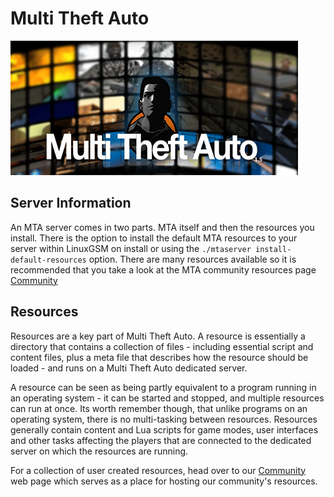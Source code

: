 # Multi Theft Auto

![](../.gitbook/assets/mtabanner.jpg)

## Server Information

An MTA server comes in two parts. MTA itself and then the resources you install. There is the option to install the default MTA resources to your server within LinuxGSM on install or using the `./mtaserver install-default-resources` option. There are many resources available so it is recommended that you take a look at the MTA community resources page [Community](https://community.mtasa.com)

## Resources

Resources are a key part of Multi Theft Auto. A resource is essentially a directory that contains a collection of files - including essential script and content files, plus a meta file that describes how the resource should be loaded - and runs on a Multi Theft Auto dedicated server.

A resource can be seen as being partly equivalent to a program running in an operating system - it can be started and stopped, and multiple resources can run at once. Its worth remember though, that unlike programs on an operating system, there is no multi-tasking between resources. Resources generally contain content and Lua scripts for game modes, user interfaces and other tasks affecting the players that are connected to the dedicated server on which the resources are running.

For a collection of user created resources, head over to our [Community](https://community.mtasa.com) web page which serves as a place for hosting our community's resources.

